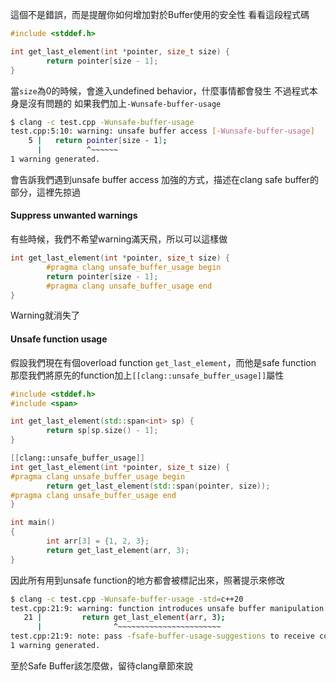 這個不是錯誤，而是提醒你如何增加對於Buffer使用的安全性
看看這段程式碼
``` c
#include <stddef.h>

int get_last_element(int *pointer, size_t size) {
        return pointer[size - 1];
}
```
當`size`為0的時候，會進入undefined behavior，什麼事情都會發生
不過程式本身是沒有問題的
如果我們加上`-Wunsafe-buffer-usage`
``` bash
$ clang -c test.cpp -Wunsafe-buffer-usage
test.cpp:5:10: warning: unsafe buffer access [-Wunsafe-buffer-usage]
    5 |   return pointer[size - 1];
      |          ^~~~~~~
1 warning generated.
```
會告訴我們遇到unsafe buffer access
加強的方式，描述在clang safe buffer的部分，這裡先掠過
#### Suppress unwanted warnings
有些時候，我們不希望warning滿天飛，所以可以這樣做
``` cpp
int get_last_element(int *pointer, size_t size) {
        #pragma clang unsafe_buffer_usage begin
        return pointer[size - 1];
        #pragma clang unsafe_buffer_usage end
}
```
Warning就消失了
#### Unsafe function usage
假設我們現在有個overload function `get_last_element`，而他是safe function
那麼我們將原先的function加上`[[clang::unsafe_buffer_usage]]`屬性
``` cpp
#include <stddef.h>
#include <span>

int get_last_element(std::span<int> sp) {
        return sp[sp.size() - 1];
}

[[clang::unsafe_buffer_usage]]
int get_last_element(int *pointer, size_t size) {
#pragma clang unsafe_buffer_usage begin
        return get_last_element(std::span(pointer, size));
#pragma clang unsafe_buffer_usage end
}

int main()
{
        int arr[3] = {1, 2, 3};
        return get_last_element(arr, 3);
}
```
因此所有用到unsafe function的地方都會被標記出來，照著提示來修改
``` bash
$ clang -c test.cpp -Wunsafe-buffer-usage -std=c++20
test.cpp:21:9: warning: function introduces unsafe buffer manipulation [-Wunsafe-buffer-usage]
   21 |         return get_last_element(arr, 3);
      |                ^~~~~~~~~~~~~~~~~~~~~~~~
test.cpp:21:9: note: pass -fsafe-buffer-usage-suggestions to receive code hardening suggestions
1 warning generated.
```
至於Safe Buffer該怎麼做，留待clang章節來說

